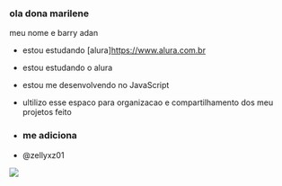 ### ola dona marilene
meu nome e barry adan

- estou estudando [alura]https://www.alura.com.br

- estou estudando o alura
 - estou me desenvolvendo no JavaScript
- ultilizo esse espaco para organizacao e compartilhamento dos meu projetos feito
- ### me adiciona
- @zellyxz01



![](https://media1.tenor.com/m/z6w8CTZkniAAAAAC/galo-cego.gif)
